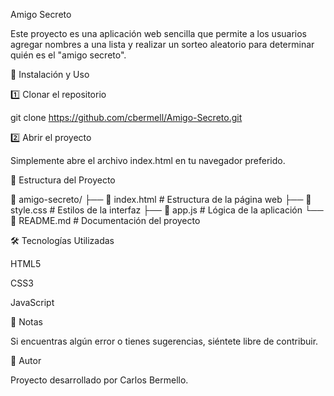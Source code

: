 Amigo Secreto

Este proyecto es una aplicación web sencilla que permite a los usuarios agregar nombres a una lista y realizar un sorteo aleatorio para determinar quién es el "amigo secreto".

🚀 Instalación y Uso

1️⃣ Clonar el repositorio

 git clone https://github.com/cbermell/Amigo-Secreto.git

2️⃣ Abrir el proyecto

Simplemente abre el archivo index.html en tu navegador preferido.

📂 Estructura del Proyecto

📁 amigo-secreto/
├── 📄 index.html    # Estructura de la página web
├── 📄 style.css     # Estilos de la interfaz
├── 📄 app.js        # Lógica de la aplicación
└── 📄 README.md     # Documentación del proyecto

🛠️ Tecnologías Utilizadas

HTML5

CSS3

JavaScript

📝 Notas

Si encuentras algún error o tienes sugerencias, siéntete libre de contribuir.

📌 Autor

Proyecto desarrollado por Carlos Bermello.


